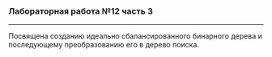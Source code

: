 ### Лабораторная работа №12 часть 3
<hr>

Посвящена созданию идеально сбалансированного бинарного дерева и последующему преобразованию его в дерево поиска.
